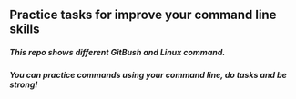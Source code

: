 ## Practice tasks for improve your command line skills

##### **This repo shows different GitBush and Linux command.**
##### You can practice commands using your command line, do tasks and be **strong!**
